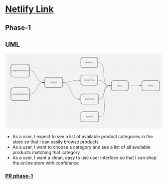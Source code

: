 # [Netlify Link](https://629cffff61a99d7ee91d86e4--gilded-paprenjak-be53ab.netlify.app/)
## Phase-1
## UML 
![uml](./uml.PNG)

- As a user, I expect to see a list of available product categories in the store so that I can easily browse products
- As a user, I want to choose a category and see a list of all available products matching that category
- As a user, I want a clean, easy to use user interface so that I can shop the online store with confidence  
### [PR phase-1](https://github.com/idreesalmasri/storefront/pull/3)
